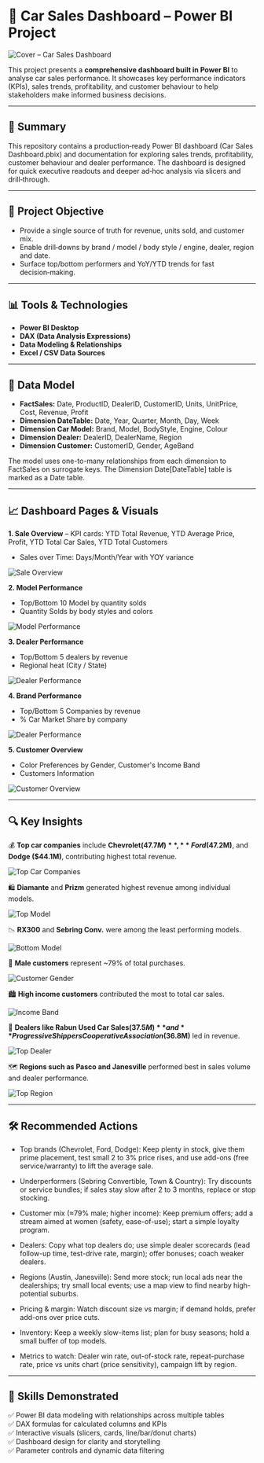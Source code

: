 # 🚗 Car Sales Dashboard – Power BI Project
![Cover – Car Sales Dashboard](assets/sales-overtime-2.png)

This project presents a **comprehensive dashboard built in Power BI** to analyse car sales performance. It showcases key performance indicators (KPIs), sales trends, profitability, and customer behaviour to help stakeholders make informed business decisions. 

---

## 📌 Summary

This repository contains a production‑ready Power BI dashboard (Car Sales Dashboard.pbix) and documentation for exploring sales trends, profitability, customer behaviour and dealer performance. The dashboard is designed for quick executive readouts and deeper ad‑hoc analysis via slicers and drill‑through.

---

## 🎯 Project Objective

- Provide a single source of truth for revenue, units sold, and customer mix.
- Enable drill‑downs by brand / model / body style / engine, dealer, region and date.
- Surface top/bottom performers and YoY/YTD trends for fast decision‑making.

---

## 📊 Tools & Technologies

- **Power BI Desktop**  
- **DAX (Data Analysis Expressions)**  
- **Data Modeling & Relationships**  
- **Excel / CSV Data Sources**

---

## 🧩 Data Model 

- **FactSales:** Date, ProductID, DealerID, CustomerID, Units, UnitPrice, Cost, Revenue, Profit
- **Dimension DateTable:** Date, Year, Quarter, Month, Day, Week
- **Dimension Car Model:** Brand, Model, BodyStyle, Engine, Colour
- **Dimension Dealer:** DealerID, DealerName, Region
- **Dimension Customer:** CustomerID, Gender, AgeBand

The model uses one-to-many relationships from each dimension to FactSales on surrogate keys. The Dimension Date[DateTable] table is marked as a Date table.

---

## 📈  Dashboard Pages & Visuals

**1. Sale Overview** 
   – KPI cards: YTD Total Revenue, YTD Average Price, Profit, YTD Total Car Sales, YTD Total Customers
   - Sales over Time: Days/Month/Year with YOY variance
  
  ![Sale Overview](assets/sales-overtime-3.png)

**2. Model Performance**
   - Top/Bottom 10 Model by quantity solds
   - Quantity Solds by body styles and colors
  
  ![Model Performance](assets/model-performance-2.png)

**3. Dealer Performance**
   - Top/Bottom 5 dealers by revenue
   - Regional heat (City / State)
  
  ![Dealer Performance](assets/dealer-performance-2.png)

**4. Brand Performance**
   - Top/Bottom 5 Companies by revenue
   - % Car Market Share by company
  
  ![Dealer Performance](assets/brand-performance-2.png)

**5. Customer Overview**
   - Color Preferences by Gender, Customer's Income Band
   - Customers Information
  
  ![Customer Overview](assets/customer-overview-2.png)

---

## 🔍 Key Insights

💰 **Top car companies** include **Chevrolet($47.7M)**, **Ford ($47.2M)**, and **Dodge ($44.1M)**, contributing highest total revenue.
   
   ![Top Car Companies](assets/top-car-company.png)

🛍️ **Diamante** and **Prizm** generated highest revenue among individual models.
   
   ![Top Model](assets/top-model.png)

📉 **RX300** and **Sebring Conv.** were among the least performing models.
   
   ![Bottom Model](assets/bottom-model.png)

🧍 **Male customers** represent ~79% of total purchases.
   
   ![Customer Gender](assets/customer-gender-2.png)

🏙️ **High income customers** contributed the most to total car sales.
   
   ![Income Band](assets/income-band.png)

📌 **Dealers like Rabun Used Car Sales($37.5M)** and **Progressive Shippers Cooperative Association($36.8M)** led in revenue.
   
   ![Top Dealer](assets/top-dealer.png)

🗺️ **Regions such as Pasco and Janesville** performed best in sales volume and dealer performance.
   
   ![Top Region](assets/region-2.png)

---

## 🛠️ Recommended Actions

- Top brands (Chevrolet, Ford, Dodge): Keep plenty in stock, give them prime placement, test small 2 to 3% price rises, and use add-ons (free service/warranty) to lift the average sale.

- Underperformers (Sebring Convertible, Town & Country): Try discounts or service bundles; if sales stay slow after 2 to 3 months, replace or stop stocking.

- Customer mix (≈79% male; higher income): Keep premium offers; add a stream aimed at women (safety, ease-of-use); start a simple loyalty program.

- Dealers: Copy what top dealers do; use simple dealer scorecards (lead follow-up time, test-drive rate, margin); offer bonuses; coach weaker dealers.

- Regions (Austin, Janesville): Send more stock; run local ads near the dealerships; try small local events; use a map view to find nearby high-potential suburbs.

- Pricing & margin: Watch discount size vs margin; if demand holds, prefer add-ons over price cuts.

- Inventory: Keep a weekly slow-items list; plan for busy seasons; hold a small buffer of top models.

- Metrics to watch: Dealer win rate, out-of-stock rate, repeat-purchase rate, price vs units chart (price sensitivity), campaign lift by region.

---

## 🧠 Skills Demonstrated

 ✅ Power BI data modeling with relationships across multiple tables  
 ✅ DAX formulas for calculated columns and KPIs  
 ✅ Interactive visuals (slicers, cards, line/bar/donut charts)  
 ✅ Dashboard design for clarity and storytelling  
 ✅ Parameter controls and dynamic data filtering



